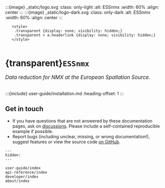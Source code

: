 :::{image} _static/logo.svg
:class: only-light
:alt: ESSnmx
:width: 60%
:align: center
:::
:::{image} _static/logo-dark.svg
:class: only-dark
:alt: ESSnmx
:width: 60%
:align: center
:::

```{raw} html
   <style>
    .transparent {display: none; visibility: hidden;}
    .transparent + a.headerlink {display: none; visibility: hidden;}
   </style>
```

```{role} transparent
```

# {transparent}`ESSnmx`

<span style="font-size:1.2em;font-style:italic;color:var(--pst-color-text-muted)">
  Data reduction for NMX at the European Spallation Source.
  </br></br>
</span>

:::{include} user-guide/installation.md
:heading-offset: 1
:::

## Get in touch

- If you have questions that are not answered by these documentation pages, ask on [discussions](https://github.com/scipp/essnmx/discussions). Please include a self-contained reproducible example if possible.
- Report bugs (including unclear, missing, or wrong documentation!), suggest features or view the source code [on GitHub](https://github.com/scipp/essnmx).

```{toctree}
---
hidden:
---

user-guide/index
api-reference/index
developer/index
about/index
```
